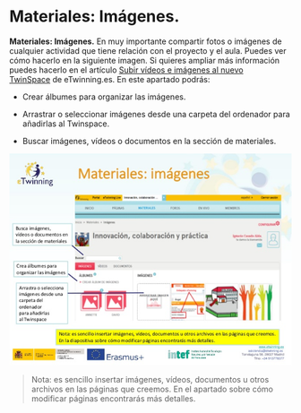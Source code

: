 
# Materiales: Imágenes.


**Materiales: Imágenes.** En muy importante compartir fotos o imágenes de cualquier actividad que tiene relación con el proyecto y el aula. Puedes ver cómo hacerlo en la siguiente imagen. Si quieres ampliar más información puedes hacerlo en el artículo [Subir vídeos e imágenes al nuevo TwinSpace](http://www.etwinning.es/es/formacion/minitutoriales/904-subir-videos-e-imagenes-al-nuevo-twinspace) de eTwinning.es. En este apartado podrás:



* Crear álbumes para organizar las imágenes.


* Arrastrar o seleccionar imágenes desde una carpeta del ordenador para añadirlas al Twinspace.


* Buscar imágenes, vídeos o documentos en la sección de materiales.


![eTwinning.es](img/scale-partido-al-twinspace-6-638.jpg)

> Nota: es sencillo insertar imágenes, vídeos, documentos u otros archivos en las páginas que creemos. En el apartado sobre cómo modificar páginas encontrarás más detalles.
